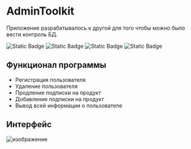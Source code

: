 # AdminToolkit
Приложение разрабатывалось к другой для того чтобы можно было вести контроль БД.

![Static Badge](https://img.shields.io/badge/C%23-purple) ![Static Badge](https://img.shields.io/badge/T--SQL-orange) ![Static Badge](https://img.shields.io/badge/MSSQL-yellow) ![Static Badge](https://img.shields.io/badge/WPF-blue)





## Функционал программы
+ Регистрация пользователя
+ Удаление пользователя
+ Продление подписки на продукт
+ Добавление подписки на продукт
+ Вывод всей информации о пользователе

## Интерфейс
![изображение](https://github.com/PepeDux/AdminToolkit/assets/108129196/8562ef46-d80f-4773-a8fe-2f3ec3f4debf)

